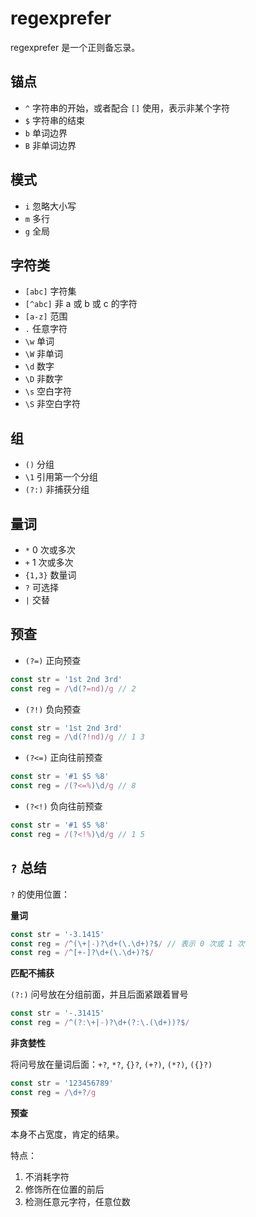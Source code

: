 # regexprefer

regexprefer 是一个正则备忘录。

## 锚点

* `^` 字符串的开始，或者配合 `[]` 使用，表示非某个字符
* `$` 字符串的结束
* `b` 单词边界
* `B` 非单词边界

## 模式

* `i` 忽略大小写
* `m` 多行
* `g` 全局

## 字符类

* `[abc]` 字符集 
* `[^abc]` 非 a 或 b 或 c 的字符
* `[a-z]` 范围 
* `.` 任意字符
* `\w` 单词
* `\W` 非单词
* `\d` 数字
* `\D` 非数字
* `\s` 空白字符
* `\S` 非空白字符

## 组

* `()` 分组
* `\1` 引用第一个分组
* `(?:)` 非捕获分组

## 量词

* `*` 0 次或多次
* `+` 1 次或多次
* `{1,3}` 数量词
* `?` 可选择 
* `|` 交替

## 预查

* `(?=)` 正向预查
```js
const str = '1st 2nd 3rd'
const reg = /\d(?=nd)/g // 2
```
* `(?!)` 负向预查
```js
const str = '1st 2nd 3rd'
const reg = /\d(?!nd)/g // 1 3 
```
* `(?<=)` 正向往前预查
```js
const str = '#1 $5 %8'
const reg = /(?<=%)\d/g // 8 
```
* `(?<!)` 负向往前预查
```js
const str = '#1 $5 %8'
const reg = /(?<!%)\d/g // 1 5 
```

## `?` 总结 

`?` 的使用位置：

**量词**

```js
const str = '-3.1415'
const reg = /^(\+|-)?\d+(\.\d+)?$/ // 表示 0 次或 1 次
const reg = /^[+-]?\d+(\.\d+)?$/
```

**匹配不捕获**

`(?:)` 问号放在分组前面，并且后面紧跟着冒号

```js
const str = '-.31415'
const reg = /^(?:\+|-)?\d+(?:\.(\d+))?$/
```

**非贪婪性**

将问号放在量词后面：`+?`, `*?`, `{}?`, `(+?)`, `(*?)`, `({}?)`

```js
const str = '123456789'
const reg = /\d+?/g
```

**预查**

本身不占宽度，肯定的结果。

特点：
1. 不消耗字符
2. 修饰所在位置的前后
3. 检测任意元字符，任意位数
